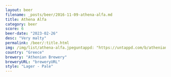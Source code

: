 ```yaml
---
layout: beer
filename: _posts/beer/2016-11-09-athena-alfa.md
title: Athena Alfa
category: beer
score: 6
beer-date: "2023-02-26"
desc: "Very malty"
permalink: /beer/:title.html
img: /img/list/athena-alfa.jpeguntappd: "https://untappd.com/b/athenian-brewery-alfa--a--beer/51595"
country: "Greece"
brewery: "Athenian Brewery"
breweryURL: "breweryURL"
style: "Lager - Pale"
---
```

